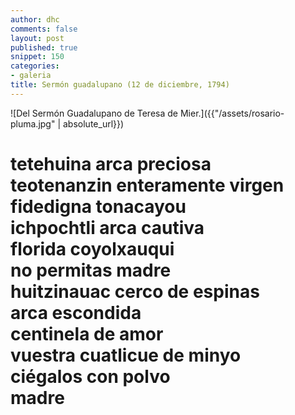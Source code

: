 ```yaml
---
author: dhc
comments: false
layout: post 
published: true
snippet: 150
categories:
- galeria
title: Sermón guadalupano (12 de diciembre, 1794)
---
```


![Del Sermón Guadalupano de Teresa de Mier.]({{"/assets/rosario-pluma.jpg" | absolute_url}})

<h1 class="f2 dark-gray measure lh-title fw1">tetehuina arca preciosa <br> teotenanzin enteramente virgen <br> fidedigna tonacayou <br> ichpochtli arca cautiva <br> florida coyolxauqui <br>no permitas madre <br> huitzinauac cerco de espinas <br>  arca escondida <br> centinela de amor <br> vuestra cuatlicue de minyo <br> ciégalos con polvo <br> madre </h1>

